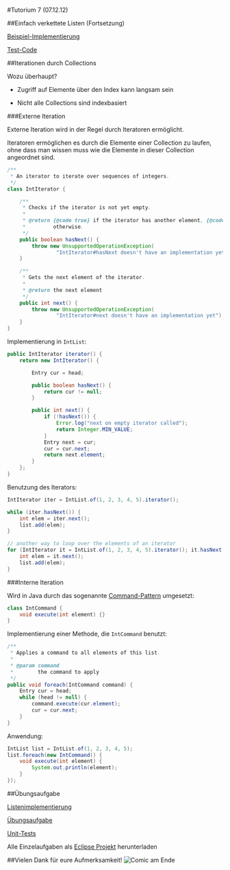 #Tutorium 7 (07.12.12)

##Einfach verkettete Listen (Fortsetzung)

[Beispiel-Implementierung](../java-tutorial/list-simple-sequel.md)

[Test-Code](../java-tutorial/list-simple-test-sequel.md)

##Iterationen durch Collections

Wozu überhaupt?

- Zugriff auf Elemente über den Index kann langsam sein

- Nicht alle Collections sind indexbasiert

###Externe Iteration

Externe Iteration wird in der Regel durch Iteratoren ermöglicht.

Iteratoren ermöglichen es durch die Elemente einer Collection zu laufen, ohne dass man wissen muss wie die Elemente in dieser Collection angeordnet sind.

```java
/**
 * An iterator to iterate over sequences of integers.
 */
class IntIterator {

    /**
     * Checks if the iterator is not yet empty.
     * 
     * @return {@code true} if the iterator has another element, {@code false}
     *         otherwise.
     */
    public boolean hasNext() {
        throw new UnsupportedOperationException(
                "IntIterator#hasNext doesn't have an implementation yet");
    }

    /**
     * Gets the next element of the iterator.
     * 
     * @return the next element
     */
    public int next() {
        throw new UnsupportedOperationException(
                "IntIterator#next doesn't have an implementation yet");
    }
}
```

Implementierung in `IntList`:

```java
public IntIterator iterator() {
    return new IntIterator() {

        Entry cur = head;

        public boolean hasNext() {
            return cur != null;
        }

        public int next() {
            if (!hasNext()) {
                Error.log("next on empty iterator called");
                return Integer.MIN_VALUE;
            }
            Entry next = cur;
            cur = cur.next;
            return next.element;
        }
    };
}
```

Benutzung des Iterators:

```java
IntIterator iter = IntList.of(1, 2, 3, 4, 5).iterator();

while (iter.hasNext()) {
    int elem = iter.next();
    list.add(elem);
}

// another way to loop over the elements of an iterator
for (IntIterator it = IntList.of(1, 2, 3, 4, 5).iterator(); it.hasNext();) {
    int elem = it.next();
    list.add(elem);
}
```

###Interne Iteration

Wird in Java durch das sogenannte [Command-Pattern](http://en.wikipedia.org/wiki/Command_pattern) umgesetzt:

```java
class IntCommand {
    void execute(int element) {}
}
```

Implementierung einer Methode, die `IntCommand` benutzt:

```java
/**
 * Applies a command to all elements of this list.
 * 
 * @param command
 *        the command to apply
 */
public void foreach(IntCommand command) {
    Entry cur = head;
    while (head != null) {
        command.execute(cur.element);
        cur = cur.next;
    }
}
```

Anwendung:

```java
IntList list = IntList.of(1, 2, 3, 4, 5);
list.foreach(new IntCommand() {
    void execute(int element) {
        System.out.println(element);
    }
});
```

##Übungsaufgabe

[Listenimplementierung](../java-tutorial/list-simple-full.md)

[Übungsaufgabe](../java-tutorial/list-simple-uebung.md)

[Unit-Tests](../java-tutorial/list-simple-uebung-test.md)

Alle Einzelaufgaben als [Eclipse Projekt](https://github.com/downloads/sschaef/kit-tut/tutub.zip) herunterladen

##Vielen Dank für eure Aufmerksamkeit!
![Comic am Ende](http://imgs.xkcd.com/comics/standards.png)